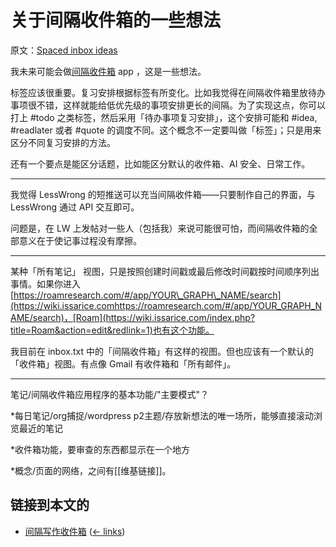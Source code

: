 # 关于间隔收件箱的一些想法

原文：[Spaced inbox ideas](https://wiki.issarice.com/wiki/Spaced_inbox_ideas)

我未来可能会做[间隔收件箱](https://wiki.issarice.com/wiki/Spaced_inbox) app ，这是一些想法。

标签应该很重要。复习安排根据标签有所变化。比如我觉得在间隔收件箱里放待办事项很不错，这样就能给低优先级的事项安排更长的间隔。为了实现这点，你可以打上 #todo 之类标签，然后采用「待办事项复习安排」，这个安排可能和 #idea, #readlater 或者 #quote 的调度不同。这个概念不一定要叫做「标签」；只是用来区分不同复习安排的方法。

还有一个要点是能区分话题，比如能区分默认的收件箱、AI 安全、日常工作。

---

我觉得 LessWrong 的短推送可以充当间隔收件箱——只要制作自己的界面，与 LessWrong 通过 API 交互即可。

问题是，在 LW 上发帖对一些人（包括我）来说可能很可怕，而间隔收件箱的全部意义在于使记事过程没有摩擦。

---

某种「所有笔记」 视图，只是按照创建时间戳或最后修改时间戳按时间顺序列出事情。如果你进入[https://roamresearch.com/#/app/YOUR\_GRAPH\_NAME/search](https://wiki.issarice.comhttps://roamresearch.com/#/app/YOUR_GRAPH_NAME/search)，[Roam](https://wiki.issarice.com/index.php?title=Roam&action=edit&redlink=1)也有这个功能。

我目前在 inbox.txt 中的「间隔收件箱」有这样的视图。但也应该有一个默认的「收件箱」视图。有点像 Gmail 有收件箱和「所有邮件」。

---

笔记/间隔收件箱应用程序的基本功能/"主要模式"？

*每日笔记/org捕捉/wordpress p2主题/存放新想法的唯一场所，能够直接滚动浏览最近的笔记

*收件箱功能，要审查的东西都显示在一个地方

*概念/页面的网络，之间有[[维基链接]]。

## 链接到本文的

* [间隔写作收件箱](https://wiki.issarice.com/wiki/Spaced_writing_inbox) ‎ ([← links](https://wiki.issarice.com/index.php?title=Special:WhatLinksHere&target=Spaced+writing+inbox))